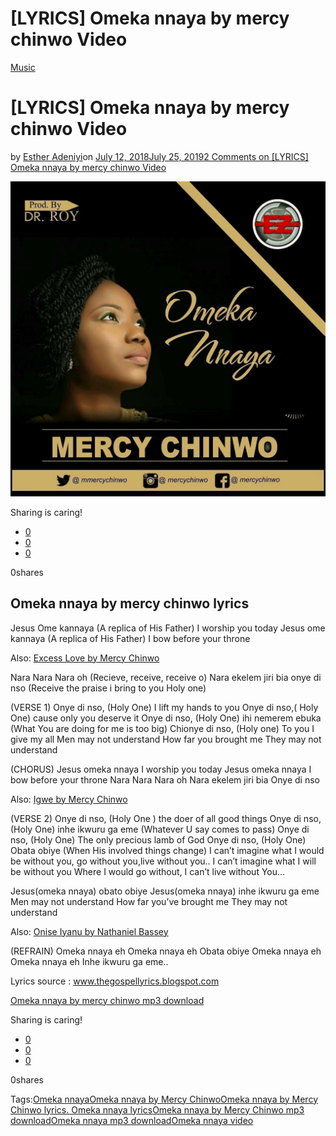 # [LYRICS] Omeka nnaya by mercy chinwo Video

[Music](https://estheradeniyi.com/category/music/)
# [LYRICS] Omeka nnaya by mercy chinwo Video

by [Esther Adeniyi](https://estheradeniyi.com/author/esther-adeniyi/)on [July 12, 2018July 25, 2019](https://estheradeniyi.com/download-omeka-nnaya-by-mercy-chinwo-lyrics-and-video/)[2 Comments on [LYRICS] Omeka nnaya by mercy chinwo Video](https://estheradeniyi.com/download-omeka-nnaya-by-mercy-chinwo-lyrics-and-video/#comments)

![Omeka nnaya by mercy chinwo](images\Mercy-Chinwo-1.jpg)

Sharing is caring!

- [0](https://www.facebook.com/sharer/sharer.php?u=https%3A%2F%2Festheradeniyi.com%2Fdownload-omeka-nnaya-by-mercy-chinwo-lyrics-and-video%2F&amp;t=%5BLYRICS%5D%20Omeka%20nnaya%20by%20mercy%20chinwo%20Video)
- [0](https://twitter.com/intent/tweet?text=%5BLYRICS%5D%20Omeka%20nnaya%20by%20mercy%20chinwo%20Video&amp;url=https%3A%2F%2Festheradeniyi.com%2Fdownload-omeka-nnaya-by-mercy-chinwo-lyrics-and-video%2F)
- [0](#)

0shares

## Omeka nnaya by mercy chinwo lyrics

Jesus Ome kannaya (A replica of His Father)
 I worship you today
 Jesus ome kannaya (A replica of His Father)
 I bow before your throne

Also: [Excess Love by Mercy Chinwo](https://estheradeniyi.com/excess-love-mercy-chinwo-lyrics-download/)

Nara Nara Nara oh (Recieve, receive, receive o)
 Nara ekelem jiri bia onye di nso
 (Receive the praise i bring to you Holy one)

(VERSE 1)
 Onye di nso, (Holy One)
 I lift my hands to you
 Onye di nso,( Holy One)
 cause only you deserve it
 Onye di nso, (Holy One)
 ihi nemerem ebuka (What You are doing for me is too big)
 Chionye di nso, (Holy one)
 To you I give my all
 Men may not understand
 How far you brought me
 They may not understand

(CHORUS)
 Jesus omeka nnaya
 I worship you today
 Jesus omeka nnaya
 I bow before your throne
 Nara Nara Nara oh
 Nara ekelem jiri bia
 Onye di nso

Also: [Igwe by Mercy Chinwo](https://estheradeniyi.com/lyrics-igwe-by-mercy-chinwo-mp3/)

(VERSE 2)
 Onye di nso, (Holy One )
 the doer of all good things
 Onye di nso, (Holy One)
 inhe ikwuru ga eme (Whatever U say comes to pass)
 Onye di nso, (Holy One)
 The only precious lamb of God
 Onye di nso, (Holy One)
 Obata obiye (When His involved things change)
 I can&#x2019;t imagine what I would be without you, go without you,live without you..
 I can&#x2019;t imagine what I will be without you
 Where I would go without, I can&#x2019;t live without You&#x2026;

Jesus(omeka nnaya) obato obiye
 Jesus(omeka nnaya) inhe ikwuru ga eme
 Men may not understand
 How far you&#x2019;ve brought me
 They may not understand

Also: [Onise Iyanu by Nathaniel Bassey](https://estheradeniyi.com/onise-iyanu-by-nathaniel-bassey/)

(REFRAIN)
 Omeka nnaya eh
 Omeka nnaya eh
 Obata obiye
 Omeka nnaya eh
 Omeka nnaya eh
 Inhe ikwuru ga eme..

Lyrics source : www.thegospellyrics.blogspot.com

[Omeka nnaya by mercy chinwo mp3 download](http://xclusivegospel.com/2017/09/07/mercy-chinwo-ome-kannaya/)

Sharing is caring!

- [0](https://www.facebook.com/sharer/sharer.php?u=https%3A%2F%2Festheradeniyi.com%2Fdownload-omeka-nnaya-by-mercy-chinwo-lyrics-and-video%2F&amp;t=%5BLYRICS%5D%20Omeka%20nnaya%20by%20mercy%20chinwo%20Video)
- [0](https://twitter.com/intent/tweet?text=%5BLYRICS%5D%20Omeka%20nnaya%20by%20mercy%20chinwo%20Video&amp;url=https%3A%2F%2Festheradeniyi.com%2Fdownload-omeka-nnaya-by-mercy-chinwo-lyrics-and-video%2F)
- [0](#)

0shares

Tags:[Omeka nnaya](https://estheradeniyi.com/tag/omeka-nnaya/)[Omeka nnaya by Mercy Chinwo](https://estheradeniyi.com/tag/omeka-nnaya-by-mercy-chinwo/)[Omeka nnaya by Mercy Chinwo lyrics. Omeka nnaya lyrics](https://estheradeniyi.com/tag/omeka-nnaya-by-mercy-chinwo-lyrics-omeka-nnaya-lyrics/)[Omeka nnaya by Mercy Chinwo mp3 download](https://estheradeniyi.com/tag/omeka-nnaya-by-mercy-chinwo-mp3-download/)[Omeka nnaya mp3 download](https://estheradeniyi.com/tag/omeka-nnaya-mp3-download/)[Omeka nnaya video](https://estheradeniyi.com/tag/omeka-nnaya-video/)